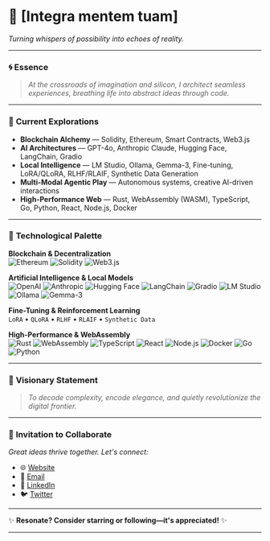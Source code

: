 # 🌌 [**Integra mentem tuam**]

*Turning whispers of possibility into echoes of reality.*

---

### 🌀 **Essence**

> _At the crossroads of imagination and silicon, I architect seamless experiences, breathing life into abstract ideas through code._

---

### 🌱 **Current Explorations**

- **Blockchain Alchemy** — Solidity, Ethereum, Smart Contracts, Web3.js
- **AI Architectures** — GPT-4o, Anthropic Claude, Hugging Face, LangChain, Gradio
- **Local Intelligence** — LM Studio, Ollama, Gemma-3, Fine-tuning, LoRA/QLoRA, RLHF/RLAIF, Synthetic Data Generation
- **Multi-Modal Agentic Play** — Autonomous systems, creative AI-driven interactions
- **High-Performance Web** — Rust, WebAssembly (WASM), TypeScript, Go, Python, React, Node.js, Docker

---

### 🎨 **Technological Palette**

**Blockchain & Decentralization**  
![Ethereum](https://img.shields.io/badge/Ethereum-3C3C3C?style=flat-square&logo=ethereum&logoColor=white)
![Solidity](https://img.shields.io/badge/Solidity-8B4513?style=flat-square&logo=solidity&logoColor=white)
![Web3.js](https://img.shields.io/badge/Web3.js-F16822?style=flat-square&logo=web3dotjs&logoColor=white)

**Artificial Intelligence & Local Models**  
![OpenAI](https://img.shields.io/badge/OpenAI-412991?style=flat-square&logo=openai&logoColor=white)
![Anthropic](https://img.shields.io/badge/Anthropic-FFDD6C?style=flat-square&logo=anthropic&logoColor=black)
![Hugging Face](https://img.shields.io/badge/Hugging_Face-FF6B6B?style=flat-square&logo=huggingface&logoColor=white)
![LangChain](https://img.shields.io/badge/LangChain-007ACC?style=flat-square&logo=langchain&logoColor=white)
![Gradio](https://img.shields.io/badge/Gradio-4A4A4A?style=flat-square&logo=gradio&logoColor=white)
![LM Studio](https://img.shields.io/badge/LM_Studio-FF9E0D?style=flat-square&logo=ai&logoColor=white)
![Ollama](https://img.shields.io/badge/Ollama-65A30D?style=flat-square&logo=ollama&logoColor=white)
![Gemma-3](https://img.shields.io/badge/Gemma3-4285F4?style=flat-square&logo=google&logoColor=white)

**Fine-Tuning & Reinforcement Learning**  
`LoRA` • `QLoRA` • `RLHF` • `RLAIF` • `Synthetic Data`

**High-Performance & WebAssembly**  
![Rust](https://img.shields.io/badge/Rust-000000?style=flat-square&logo=rust&logoColor=white)
![WebAssembly](https://img.shields.io/badge/WASM-654FF0?style=flat-square&logo=webassembly&logoColor=white)
![TypeScript](https://img.shields.io/badge/TypeScript-3178C6?style=flat-square&logo=typescript&logoColor=white)
![React](https://img.shields.io/badge/React-61DAFB?style=flat-square&logo=react&logoColor=white)
![Node.js](https://img.shields.io/badge/Node.js-339933?style=flat-square&logo=node.js&logoColor=white)
![Docker](https://img.shields.io/badge/Docker-2496ED?style=flat-square&logo=docker&logoColor=white)
![Go](https://img.shields.io/badge/Go-00ADD8?style=flat-square&logo=go&logoColor=white)
![Python](https://img.shields.io/badge/Python-3776AB?style=flat-square&logo=python&logoColor=white)

---

### 🚀 **Visionary Statement**

> _To decode complexity, encode elegance, and quietly revolutionize the digital frontier._

---

### 🔗 **Invitation to Collaborate**

*Great ideas thrive together. Let's connect:*

- 🌐 [Website](https://████████)
- 📧 [Email](mailto:████████)
- 💼 [LinkedIn](#)
- 🐦 [Twitter](#)

---

✨ **Resonate? Consider starring or following—it's appreciated!** ✨

---  
